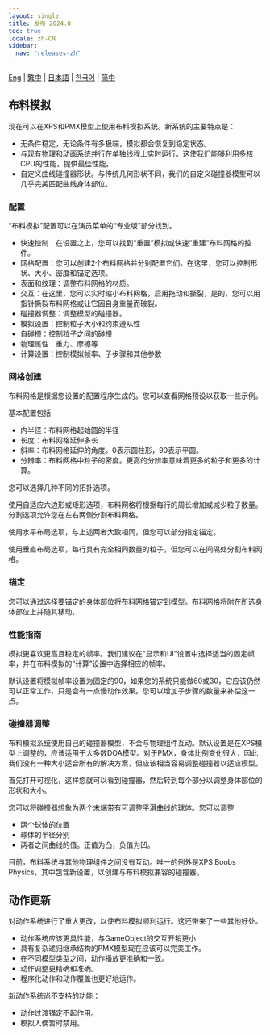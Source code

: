 ```yaml
---
layout: single
title: 发布 2024.8
toc: true
locale: zh-CN
sidebar:
  nav: "releases-zh"
---
```

[Eng](/dancexr/releases/2024.8) | [繁中](/tw/dancexr/releases/2024.8) | [日本語](/jp/dancexr/releases/2024.8) | [한국어](/kr/dancexr/releases/2024.8) | [简中](/zh/dancexr/releases/2024.8)

## 布料模拟
现在可以在XPS和PMX模型上使用布料模拟系统。新系统的主要特点是：

* 无条件稳定，无论条件有多极端，模拟都会恢复到稳定状态。
* 与现有物理和动画系统并行在单独线程上实时运行。这使我们能够利用多核CPU的性能，提供最佳性能。
* 自定义曲线碰撞器形状。与传统几何形状不同，我们的自定义碰撞器模型可以几乎完美匹配曲线身体部位。

### 配置
“布料模拟”配置可以在演员菜单的“专业版”部分找到。

* 快速控制：在设置之上，您可以找到“重置”模拟或快速“重建”布料网格的控件。
* 网格配置：您可以创建2个布料网格并分别配置它们。在这里，您可以控制形状、大小、密度和锚定选项。
* 表面和纹理：调整布料网格的材质。
* 交互：在这里，您可以实时缩小布料网格，启用拖动和撕裂，是的，您可以用指针撕裂布料网格或让它因自身重量而破裂。
* 碰撞器调整：调整模型的碰撞器。
* 模拟设置：控制粒子大小和约束遵从性
* 自碰撞：控制粒子之间的碰撞
* 物理属性：重力、摩擦等
* 计算设置：控制模拟帧率、子步骤和其他参数

### 网格创建
布料网格是根据您设置的配置程序生成的。您可以查看网格预设以获取一些示例。

基本配置包括
* 内半径：布料网格起始圆的半径
* 长度：布料网格延伸多长
* 斜率：布料网格延伸的角度。0表示圆柱形，90表示平圆。
* 分辨率：布料网格中粒子的密度。更高的分辨率意味着更多的粒子和更多的计算。

您可以选择几种不同的拓扑选项。

使用自适应六边形或矩形选项，布料网格将根据每行的周长增加或减少粒子数量。分割选项允许您在左右两侧分割布料网格。

使用水平布局选项，与上述两者大致相同，但您可以部分指定锚定。

使用垂直布局选项，每行具有完全相同数量的粒子，但您可以在间隔处分割布料网格。

### 锚定
您可以通过选择要锚定的身体部位将布料网格锚定到模型。布料网格将附在所选身体部位上并随其移动。

### 性能指南
模拟更喜欢更高且稳定的帧率。我们建议在“显示和UI”设置中选择适当的固定帧率，并在布料模拟的“计算”设置中选择相应的帧率。

默认设置将模拟帧率设置为固定的90，如果您的系统只能做60或30，它应该仍然可以正常工作，只是会有一点慢动作效果。您可以增加子步骤的数量来补偿这一点。

### 碰撞器调整
布料模拟系统使用自己的碰撞器模型，不会与物理组件互动。默认设置是在XPS模型上调整的，应该适用于大多数DOA模型。对于PMX，身体比例变化很大，因此我们没有一种大小适合所有的解决方案，但应该相当容易调整碰撞器以适应模型。

首先打开可视化，这样您就可以看到碰撞器，然后转到每个部分以调整身体部位的形状和大小。

您可以将碰撞器想象为两个末端带有可调整平滑曲线的球体。您可以调整
* 两个球体的位置
* 球体的半径分别
* 两者之间曲线的值。正值为凸，负值为凹。

目前，布料系统与其他物理组件之间没有互动。唯一的例外是XPS Boobs Physics，其中包含新设置，以创建与布料模拟兼容的碰撞器。

## 动作更新
对动作系统进行了重大更改，以使布料模拟顺利运行。这还带来了一些其他好处。
* 动作系统应该更具性能，与GameObject的交互开销更小
* 具有复杂递归继承结构的PMX模型现在应该可以完美工作。
* 在不同模型类型之间，动作播放更准确和一致。
* 动作调整更精确和准确。
* 程序化动作和动作覆盖也更好地运作。

新动作系统尚不支持的功能：
* 动作过渡锚定不起作用。
* 模拟人偶暂时禁用。